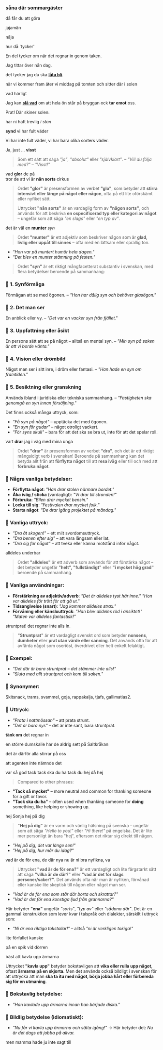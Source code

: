 ### såna där sommargäster

då får du att göra

jajamän

nåja

hur då 'tycker'

En del tycker om när det regnar in genom taken.

Jag tittar över nån dag.

det tycker jag du ska **[låta bli](https://sv.wiktionary.org/wiki/l%C3%A5ta_bli)**.

när vi kommer fram äter vi middag på tomten och sitter där i solen

vad härligt

Jag kan [**slå vad**](https://sv.wiktionary.org/wiki/sl%C3%A5_vad#Verb) om att hela ön står på bryggan ock **tar emot** oss.

Prat! Där skiner solen.

har ni haft trevlig *i stan*

**synd** vi har fult väder

Vi har inte fult väder, vi har bara olika sorters väder.

Ja, just ... **visst**
> Som ett sätt att säga _"ja"_, _"absolut"_ eller _"självklart"_. – _"Vill du följa med?"_ – _"Visst!"_

vad **glor** de på<br>
tror de att vi är **nån sorts** cirkus
> Ordet **"glor"** är presensformen av verbet **"glo"**, som betyder att **stirra intensivt eller länge på något eller någon**, ofta på ett lite oförskämt eller nyfiket sätt.
> 
> Uttrycket **"nån sorts"** är en vardaglig form av **"någon sorts"**, och används för att beskriva **en ospecificerad typ eller kategori av något** – ungefär som att säga _"en slags"_ eller _"en typ av"_.

det är väl en **munter** *syn*
> Ordet **"munter"** är ett adjektiv som beskriver någon som är **glad, livlig eller uppåt till sinnes** – ofta med en lättsam eller sprallig ton.
-   _"Hon var på muntert humör hela dagen."_
-   _"Det blev en munter stämning på festen."_

> Ordet **"syn"** är ett riktigt mångfacetterat substantiv i svenskan, med flera betydelser beroende på sammanhang:

### 🔹 1. **Synförmåga**

Förmågan att se med ögonen. – _"Hon har dålig syn och behöver glasögon."_

### 🔹 2. **Det man ser**

En anblick eller vy. – _"Det var en vacker syn från fjället."_

### 🔹 3. **Uppfattning eller åsikt**

En persons sätt att se på något – alltså en mental syn. – _"Min syn på saken är att vi borde vänta."_

### 🔹 4. **Vision eller drömbild**

Något man ser i sitt inre, i dröm eller fantasi. – _"Han hade en syn om framtiden."_

### 🔹 5. **Besiktning eller granskning**

Används ibland i juridiska eller tekniska sammanhang. – _"Fastigheten ska genomgå en syn innan försäljning."_

Det finns också många uttryck, som:
-   _"Få syn på något"_ – upptäcka det med ögonen.
-   _"En syn för gudar"_ – något otroligt vackert.
-   _"För syns skull"_ – bara för att det ska se bra ut, inte för att det spelar roll.

vart **drar** jag i väg med mina unga
> Ordet **"drar"** är presensformen av verbet **"dra"**, och det är ett riktigt mångsidigt verb i svenskan! Beroende på sammanhang kan det betyda allt från att **förflytta något** till att **resa iväg** eller till och med att **förbruka något**.

### 🔹 Några vanliga betydelser:

-   **Förflytta något**: _"Han drar stolen närmare bordet."_
-   **Åka iväg / sticka** (vardagligt): _"Vi drar till stranden!"_
-   **Förbruka**: _"Bilen drar mycket bensin."_
-   **Locka till sig**: _"Festivalen drar mycket folk."_
-   **Starta något**: _"De drar igång projektet på måndag."_

### 🔹 Vanliga uttryck:
-   _"Dra åt skogen!"_ – ett milt svordomsuttryck.
-   _"Dra benen efter sig"_ – att vara långsam eller lat.
-   _"Dra sig för något"_ – att tveka eller känna motstånd inför något.

alldeles underbar

> Ordet **"alldeles"** är ett adverb som används för att förstärka något – det betyder ungefär **"helt", "fullständigt"** eller **"i mycket hög grad"** beroende på sammanhang.

### 🔹 Vanliga användningar:

-   **Förstärkning av adjektiv/adverb**: _"Det är alldeles tyst här inne."_ _"Hon var alldeles för trött för att gå ut."_
-   **Tidsangivelse (snart)**: _"Jag kommer alldeles strax."_
-   **Förvåning eller känslouttryck**: _"Han blev alldeles röd i ansiktet!"_ _"Maten var alldeles fantastisk!"_

struntprat! det regnar inte alls in.
> **"Struntprat"** är ett vardagligt svenskt ord som betyder **nonsens**, **dumheter** eller **prat utan värde eller sanning**. Det används ofta för att avfärda något som oseriöst, överdrivet eller helt enkelt felaktigt.

### 🔹 Exempel:

-   _"Det där är bara struntprat – det stämmer inte alls!"_
-   _"Sluta med allt struntprat och kom till saken."_

### 🔹 Synonymer:

Skitsnack, trams, svammel, goja, rappakalja, tjafs, gallimatias2.

### 🔹 Uttryck:

-   _"Prata i nattmössan"_ – att prata strunt.
-   _"Det är bara nys"_ – det är inte sant, bara struntprat.

**tänk om** det regnar in

en större dumskalle har de aldrig sett på Saltkråkan

det är därför alla stirrar på oss

att agenten inte nämnde det

var så god
tack
tack ska du ha
tack du
hej då
hej

> Compared to other phrases:

-   **"Tack så mycket"** – more neutral and common for thanking someone for a gift or favor.
-   **"Tack ska du ha"** – often used when thanking someone for **doing** something, like helping or showing up.

hej Sonja
hej på dig

> **"Hej på dig"** är en varm och vänlig hälsning på svenska – ungefär som att säga _"Hello to you!"_ eller _"Hi there!"_ på engelska. Det är lite mer personligt än bara "hej", eftersom det riktar sig direkt till någon.
-   _"Hej på dig, det var länge sen!"_
-   _"Hej på dig, hur mår du idag?"_

vad är de för ena, de där nya
nu är ni bra nyfikna, va

> Uttrycket **"vad är de för ena?"** är ett vardagligt och lite färgstarkt sätt att säga **"vilka är de där?"** eller **"vad är det för slags personer/saker?"**. Det används ofta när man är nyfiken, förvånad eller kanske lite skeptisk till någon eller något man ser.
-   _"Vad är de för ena som står där borta och skrattar?"_
-   _"Vad är det för ena konstiga ljud från grannarna?"_

Här betyder **"ena"** ungefär _"sorts"_, _"typ av"_ eller _"sådana där"_. Det är en gammal konstruktion som lever kvar i talspråk och dialekter, särskilt i uttryck som:

-   _"Ni är ena riktiga tokstollar!"_ – alltså _"ni är verkligen tokiga!"_


lite förfallet kanske

på en spik vid dörren

bäst att kavla upp ärmarna

Uttrycket **"kavla upp"** betyder bokstavligen att **vika eller rulla upp något**, oftast **ärmarna på en skjorta**. Men det används också bildligt i svenskan för att uttrycka att man **ska ta itu med något, börja jobba hårt eller förbereda sig för en utmaning**.

### 🔹 Bokstavlig betydelse:

-   _"Han kavlade upp ärmarna innan han började diska."_

### 🔹 Bildlig betydelse (idiomatiskt):

-   _"Nu får vi kavla upp ärmarna och sätta igång!"_ → Här betyder det: _Nu är det dags att jobba på allvar._

men mamma hade ju inte sagt till 

<!--stackedit_data:
eyJoaXN0b3J5IjpbLTE1MzY4MDMwNiwxMDgxNDY4Njc0LDE5OD
czODA2OSwtMjEyNzcxNDQ4OCw0MzEyNTczMzUsOTcwMjk2MzEw
LC0xMzUyNDA0NjYyLDQ5ODI3OTQ4MiwxMDAyMDk3OTIyLC0xMj
Y4ODM0ODQwLC04ODk0NjU0MDYsLTE3MTM3NTQxMzIsODczOTcy
NzIzLC0xOTE2NDk1NTE1LC0xMDIxNjQ3MjY4LC03NzA4MTI1Mj
csNjUzMjczMzcwLDEzNTU3NTg4NzQsNTY3MjcxMTgsMTU0MDEw
MzYxNF19
-->